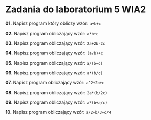 # Zadania do laboratorium 5 WIA2

**01.** Napisz program który obliczy wzór: `a+b+c`

**02.** Napisz program obliczający wzór: `a*b+c`

**03.** Napisz program obliczający wzór: `2a+2b-2c`

**04.** Napisz program obliczający wzór: `(a/b)+c`

**05.** Napisz program obliczający wzór: `a/(b+c)`

**06.** Napisz program obliczający wzór: `a*(b/c)`

**07.** Napisz program obliczający wzór: `a^2+2b+c`

**08.** Napisz program obliczający wzór: `2a*(b/2c)`

**09.** Napisz program obliczający wzór: `a*(b+a/c)`

**10.** Napisz program obliczający wzór: `a/2+b/3+c/4`


